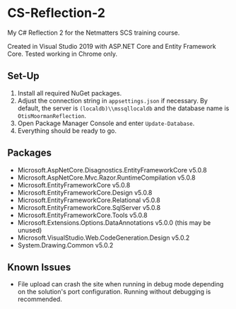 # CS-Reflection-2
My C# Reflection 2 for the Netmatters SCS training course.  
  
Created in Visual Studio 2019 with ASP.NET Core and Entity Framework Core. Tested working in Chrome only.

## Set-Up
1. Install all required NuGet packages.
2. Adjust the connection string in `appsettings.json` if necessary. By default, the server is `(localdb)\\mssqllocaldb` and the database name is `OtisMoormanReflection`.
3. Open Package Manager Console and enter `Update-Database`.
4. Everything should be ready to go.

## Packages
- Microsoft.AspNetCore.Disagnostics.EntityFrameworkCore v5.0.8
- Microsoft.AspNetCore.Mvc.Razor.RuntimeCompilation v5.0.8
- Microsoft.EntityFrameworkCore v5.0.8
- Microsoft.EntityFrameworkCore.Design v5.0.8
- Microsoft.EntityFrameworkCore.Relational v5.0.8
- Microsoft.EntityFrameworkCore.SqlServer v5.0.8
- Microsoft.EntityFrameworkCore.Tools v5.0.8
- Microsoft.Extensions.Options.DataAnnotations v5.0.0 (this may be unused)
- Microsoft.VisualStudio.Web.CodeGeneration.Design v5.0.2
- System.Drawing.Common v5.0.2

## Known Issues
- File upload can crash the site when running in debug mode depending on the solution's port configuration. Running without debugging is recommended.
